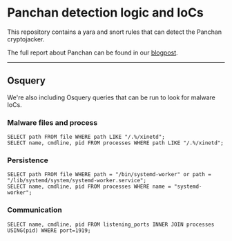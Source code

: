 # Panchan detection logic and IoCs

This repository contains a yara and snort rules that can detect the Panchan cryptojacker.  
  
The full report about Panchan can be found in our [blogpost](https://akamai.com/blog/security/new-p2p-botnet-panchan).  

-----------------------
## Osquery
We're also including Osquery queries that can be run to look for malware IoCs.  

### Malware files and process
`SELECT path FROM file WHERE path LIKE "/.%/xinetd";`  
`SELECT name, cmdline, pid FROM processes WHERE path LIKE "/.%/xinetd";`

### Persistence
`SELECT path FROM file WHERE path = "/bin/systemd-worker" or path = "/lib/systemd/system/systemd-worker.service";`  
`SELECT name, cmdline, pid FROM processes WHERE name = "systemd-worker";`

### Communication
`SELECT name, cmdline, pid FROM listening_ports INNER JOIN processes USING(pid) WHERE port=1919;`

